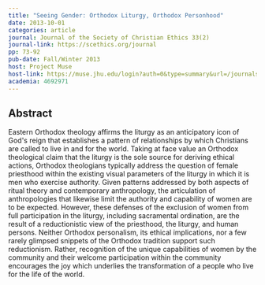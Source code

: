 ```yaml
---
title: "Seeing Gender: Orthodox Liturgy, Orthodox Personhood"
date: 2013-10-01
categories: article
journal: Journal of the Society of Christian Ethics 33(2)
journal-link: https://scethics.org/journal
pp: 73-92
pub-date: Fall/Winter 2013
host: Project Muse
host-link: https://muse.jhu.edu/login?auth=0&type=summary&url=/journals/journal_of_the_society_of_christian_ethics/v033/33.2.mcdowell.pdf
academia: 4692971
---
```


## Abstract

Eastern Orthodox theology affirms the liturgy as an anticipatory icon of God's reign that establishes a pattern of relationships by which Christians are called to live in and for the world. Taking at face value an Orthodox theological claim that the liturgy is the sole source for deriving ethical actions, Orthodox theologians typically address the question of female priesthood within the existing visual parameters of the liturgy in which it is men who exercise authority. Given patterns addressed by both aspects of ritual theory and contemporary anthropology, the articulation of anthropologies that likewise limit the authority and capability of women are to be expected. However, these defenses of the exclusion of women from full participation in the liturgy, including sacramental ordination, are the result of a reductionistic view of the priesthood, the liturgy, and human persons. Neither Orthodox personalism, its ethical implications, nor a few rarely glimpsed snippets of the Orthodox tradition support such reductionism. Rather, recognition of the unique capabilities of women by the community and their welcome participation within the community encourages the joy which underlies the transformation of a people who live for the life of the world.
